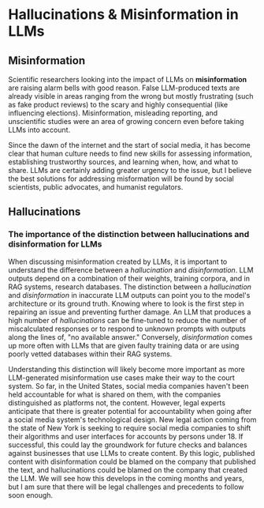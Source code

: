 # Hallucinations & Misinformation in LLMs

## Misinformation

Scientific researchers looking into the impact of LLMs on **misinformation** are raising alarm bells with good reason. False LLM-produced texts are already visible in areas ranging from the wrong but mostly frustrating (such as fake product reviews) to the scary and highly consequential (like influencing elections). Misinformation, misleading reporting, and unscientific studies were an area of growing concern even before taking LLMs into account. 

Since the dawn of the internet and the start of social media, it has become clear that human culture needs to find new skills for assessing information, establishing trustworthy sources, and learning when, how, and what to share. LLMs are certainly adding greater urgency to the issue, but I believe the best solutions for addressing misformation will be found by social scientists, public advocates, and humanist regulators.

## Hallucinations
### The importance of the distinction between hallucinations and disinformation for LLMs

When discussing misinformation created by LLMs, it is important to understand the difference between a *hallucination* and *disinformation*. LLM outputs depend on a combination of their weights, training corpora, and in RAG systems, research databases. The distinction between a *hallucination* and *disinformation* in inaccurate LLM outputs can point you to the model's architecture or its ground truth. Knowing where to look is the first step in repairing an issue and preventing further damage. An LLM that produces a high number of *hallucinations* can be fine-tuned to reduce the number of miscalculated responses or to respond to unknown prompts with outputs along the lines of, "no available answer." Conversely, *disinformation* comes up more often with LLMs that are given faulty training data or are using poorly vetted databases within their RAG systems.

Understanding this distinction will likely become more important as more LLM-generated misinformation use cases make their way to the court system. So far, in the United States, social media companies haven't been held accountable for what is shared on them, with the companies distinguished as platforms not, the content. However, legal experts anticipate that there is greater potential for accountability when going after a social media system's technological design. New legal action coming from the state of New York is seeking to require social media companies to shift their algorithms and user interfaces for accounts by persons under 18. If successful, this could lay the groundwork for future checks and balances against businesses that use LLMs to create content. By this logic, published content with disinformation could be blamed on the company that published the text, and hallucinations could be blamed on the company that created the LLM. We will see how this develops in the coming months and years, but I am sure that there will be legal challenges and precedents to follow soon enough.

